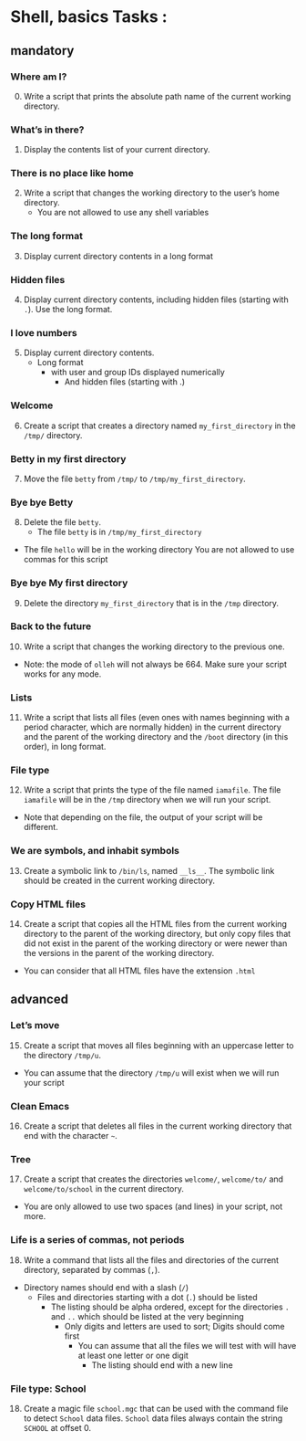 # Shell, basics Tasks :


## mandatory


### Where am I?

0. Write a script that prints the absolute path name of the current working directory.

### What’s in there?

1. Display the contents list of your current directory.

### There is no place like home

2. Write a script that changes the working directory to the user’s home directory.
   - You are not allowed to use any shell variables

### The long format

3. Display current directory contents in a long format

### Hidden files

4. Display current directory contents, including hidden files (starting with `.`). Use the long format.

### I love numbers

5. Display current directory contents.
   - Long format
     - with user and group IDs displayed numerically
     	- And hidden files (starting with .)

### Welcome

6. Create a script that creates a directory named `my_first_directory` in the `/tmp/` directory.

### Betty in my first directory

7. Move the file `betty` from `/tmp/` to `/tmp/my_first_directory`.

### Bye bye Betty

8. Delete the file `betty`.
   - The file `betty` is in `/tmp/my_first_directory`

* The file `hello` will be in the working directory You are not allowed to use commas for this script

### Bye bye My first directory

9. Delete the directory `my_first_directory` that is in the `/tmp` directory.

### Back to the future

10. Write a script that changes the working directory to the previous one.

* Note: the mode of `olleh` will not always be 664. Make sure your script works for any mode.

### Lists

11. Write a script that lists all files (even ones with names beginning with a period character, which are normally hidden) in the current directory and the parent of the working directory and the `/boot` directory (in this order), in long format.

### File type

12. Write a script that prints the type of the file named `iamafile`. The file `iamafile` will be in the `/tmp` directory when we will run your script.

* Note that depending on the file, the output of your script will be different.

### We are symbols, and inhabit symbols

13. Create a symbolic link to `/bin/ls`, named `__ls__`. The symbolic link should be created in the current working directory.

### Copy HTML files

14. Create a script that copies all the HTML files from the current working directory to the parent of the working directory, but only copy files that did not exist in the parent of the working directory or were newer than the versions in the parent of the working directory.

* You can consider that all HTML files have the extension `.html`


## advanced


### Let’s move

15. Create a script that moves all files beginning with an uppercase letter to the directory `/tmp/u`.
   - You can assume that the directory `/tmp/u` will exist when we will run your script

### Clean Emacs

16. Create a script that deletes all files in the current working directory that end with the character `~`.

### Tree

17. Create a script that creates the directories `welcome/`, `welcome/to/` and `welcome/to/school` in the current directory.

* You are only allowed to use two spaces (and lines) in your script, not more.

### Life is a series of commas, not periods

18. Write a command that lists all the files and directories of the current directory, separated by commas (`,`).
   - Directory names should end with a slash (`/`)
     - Files and directories starting with a dot (`.`) should be listed
       - The listing should be alpha ordered, except for the directories `.` and `..` which should be listed at the very beginning
     	 - Only digits and letters are used to sort; Digits should come first
           - You can assume that all the files we will test with will have at least one letter or one digit
     	     - The listing should end with a new line

### File type: School

18. Create a magic file `school.mgc` that can be used with the command file to detect `School` data files. `School` data files always contain the string `SCHOOL` at offset 0.

